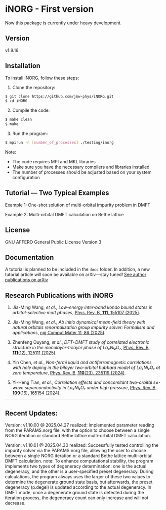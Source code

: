 # iNORG - First version

Now this package is currently under heavy development. 

## Version

v1.9.16

## Installation

To install iNORG, follow these steps:

1. Clone the repository:
```bash
$ git clone https://github.com/jmw-phys/iNORG.git
$ cd iNORG
```

2. Compile the code:
```bash
$ make clean
$ make
```

3. Run the program:
```bash
$ mpirun -n [number_of_processes] ./testing/inorg
```

Note: 
- The code requires MPI and MKL libraries
- Make sure you have the necessary compilers and libraries installed
- The number of processes should be adjusted based on your system configuration


## Tutorial — Two Typical Examples

Example 1: One-shot solution of multi-orbital impurity problem in DMFT

Example 2: Multi-orbital DMFT calculation on Bethe lattice


## License

GNU AFFERO General Public License Version 3

## Documentation

A tutorial is planned to be included in the `docs` folder. In addition, a new tutorial article will soon be available on arXiv—stay tuned! [See author publications on arXiv](https://arxiv.org/search/?query=Wang%2C+Jia-Ming&searchtype=author&abstracts=show&order=-announced_date_first&size=50)


## Research Publications with iNORG

1. Jia-Ming Wang, *et al*., *Low-energy inter-band kondo bound states in orbital-selective mott phases*, [Phys. Rev. B, **111**, 155107 (2025)](https://journals.aps.org/prb/abstract/10.1103/PhysRevB.111.155107).

2. Jia-Ming Wang, *et al*., *Ab initio dynamical mean-field theory with natural orbitals renormalization group impurity solver: Formalism and applications*, [npj Comput Mater 11, 86 (2025)](https://www.nature.com/articles/s41524-025-01586-6).

3. Zhenfeng Ouyang, *et al*., *DFT+DMFT study of correlated electronic structure in the monolayer-trilayer phase of La₃Ni₂O₇*, [Phys. Rev. B, **111**(12), 125111 (2025)](https://journals.aps.org/prb/abstract/10.1103/PhysRevB.111.125111).

4. Yin Chen, *et al*., *Non-fermi liquid and antiferromagnetic correlations with hole doping in the bilayer two-orbital hubbard model of La₃Ni₂O₇ at zero temperature*, [Phys. Rev. B, **110**(23), 235119 (2024)](https://journals.aps.org/prb/abstract/10.1103/PhysRevB.109.165154).

5. Yi-Heng Tian, *et al*., *Correlation effects and concomitant two-orbital s±-wave superconductivity in La₃Ni₂O₇ under high pressure*, [Phys. Rev. B, **109**(16), 165154 (2024)](https://journals.aps.org/prb/abstract/10.1103/PhysRevB.109.165154).



-------------------------------------------------------------------------------------------
## Recent Updates:

Version: v1.10.00 @ 2025.04.27
    realized: Implemented parameter reading from the PARAMS.norg file, with the option to choose between a single NORG iteration or standard Bethe lattice multi-orbital DMFT calculation.

Version: v1.10.01 @ 2025.04.30
    realized: Successfully tested controlling the impurity solver via the PARAMS.norg file, allowing the user to choose between a single NORG iteration or a standard Bethe lattice multi-orbital DMFT calculation.
    note: To enhance computational stability, the program implements two types of degeneracy determination: one is the actual degeneracy, and the other is a user-specified preset degeneracy. During calculations, the program always uses the larger of these two values to determine the degenerate ground state basis, but afterwards, the preset degeneracy (p.degel) is updated according to the actual degeneracy. In DMFT mode, once a degenerate ground state is detected during the iteration process, the degeneracy count can only increase and will not decrease.
